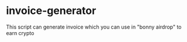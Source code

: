 # invoice-generator
This script can generate invoice which you can use in "bonny airdrop" to earn crypto
